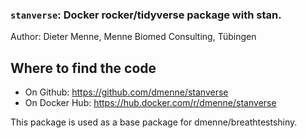 ### `stanverse`: Docker rocker/tidyverse package with stan.

Author: Dieter Menne, Menne Biomed Consulting, Tübingen

## Where to find the code

- On Github: https://github.com/dmenne/stanverse
- On Docker Hub: https://hub.docker.com/r/dmenne/stanverse

This package is used as a base package for dmenne/breathtestshiny. 